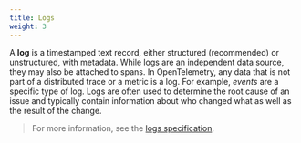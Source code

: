 ```yaml
---
title: Logs
weight: 3
---
```


A **log** is a timestamped text record, either structured (recommended) or
unstructured, with metadata. While logs are an independent data source, they may
also be attached to spans. In OpenTelemetry, any data that is not part of a
distributed trace or a metric is a log. For example, _events_ are a specific
type of log. Logs are often used to determine the root cause of an issue and
typically contain information about who changed what as well as the result of
the change.

> For more information, see the [logs specification][].

[logs specification]: /docs/specs/otel/overview/#log-signal
